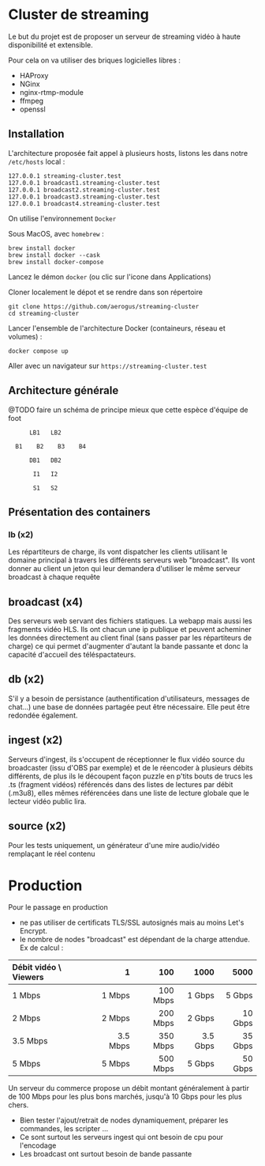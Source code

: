 # Cluster de streaming

Le but du projet est de proposer un serveur de streaming vidéo à haute disponibilité et extensible.

Pour cela on va utiliser des briques logicielles libres :

- HAProxy
- NGinx
- nginx-rtmp-module
- ffmpeg
- openssl

## Installation

L'architecture proposée fait appel à plusieurs hosts, listons les dans notre `/etc/hosts` local :

```
127.0.0.1 streaming-cluster.test
127.0.0.1 broadcast1.streaming-cluster.test
127.0.0.1 broadcast2.streaming-cluster.test
127.0.0.1 broadcast3.streaming-cluster.test
127.0.0.1 broadcast4.streaming-cluster.test
```

On utilise l'environnement `Docker`

Sous MacOS, avec `homebrew` :

```
brew install docker
brew install docker --cask
brew install docker-compose
```

Lancez le démon `docker` (ou clic sur l'icone dans Applications)

Cloner localement le dépot et se rendre dans son répertoire

```
git clone https://github.com/aerogus/streaming-cluster
cd streaming-cluster
```

Lancer l'ensemble de l'architecture Docker (containeurs, réseau et volumes) :

```
docker compose up
```

Aller avec un navigateur sur `https://streaming-cluster.test`

## Architecture générale

@TODO faire un schéma de principe mieux que cette espèce d'équipe de foot

```
      LB1   LB2

  B1    B2    B3    B4

      DB1   DB2

       I1   I2

       S1   S2
```

## Présentation des containers

### lb (x2)

Les répartiteurs de charge, ils vont dispatcher les clients utilisant le domaine principal à travers
les différents serveurs web "broadcast".
Ils vont donner au client un jeton qui leur demandera d'utiliser le même serveur broadcast à chaque requête

## broadcast (x4)

Des serveurs web servant des fichiers statiques. La webapp mais aussi les fragments vidéo HLS.
Ils ont chacun une ip publique et peuvent acheminer les données directement au client final (sans passer par les répartiteurs de charge) ce qui permet d'augmenter d'autant la bande passante et donc la capacité d'accueil des téléspactateurs.

## db (x2)

S'il y a besoin de persistance (authentification d'utilisateurs, messages de chat...) une base de données partagée peut être nécessaire. Elle peut être redondée également.

## ingest (x2)

Serveurs d'ingest, ils s'occupent de réceptionner le flux vidéo source du broadcaster (issu d'OBS par exemple)
et de le réencoder à plusieurs débits différents, de plus ils le découpent façon puzzle en p'tits bouts de trucs
les .ts (fragment vidéos) référencés dans des listes de lectures par débit (.m3u8), elles mêmes référencées
dans une liste de lecture globale que le lecteur vidéo public lira.

## source (x2)

Pour les tests uniquement, un générateur d'une mire audio/vidéo remplaçant le réel contenu

# Production

Pour le passage en production

- ne pas utiliser de certificats TLS/SSL autosignés mais au moins Let's Encrypt.
- le nombre de nodes "broadcast" est dépendant de la charge attendue. Ex de calcul :

| Débit vidéo \ Viewers |        1 |      100 |     1000 |    5000 |
| :-------------------- | -------: | -------: | -------: | ------: |
| 1 Mbps                |   1 Mbps | 100 Mbps |   1 Gbps |  5 Gbps |
| 2 Mbps                |   2 Mbps | 200 Mbps |   2 Gbps | 10 Gbps |
| 3.5 Mbps              | 3.5 Mbps | 350 Mbps | 3.5 Gbps | 35 Gbps |
| 5 Mbps                |   5 Mbps | 500 Mbps |   5 Gbps | 50 Gbps |

Un serveur du commerce propose un débit montant généralement à partir de 100 Mbps
pour les plus bons marchés, jusqu'à 10 Gbps pour les plus chers.

- Bien tester l'ajout/retrait de nodes dynamiquement, préparer les commandes, les scripter ...
- Ce sont surtout les serveurs ingest qui ont besoin de cpu pour l'encodage
- Les broadcast ont surtout besoin de bande passante
